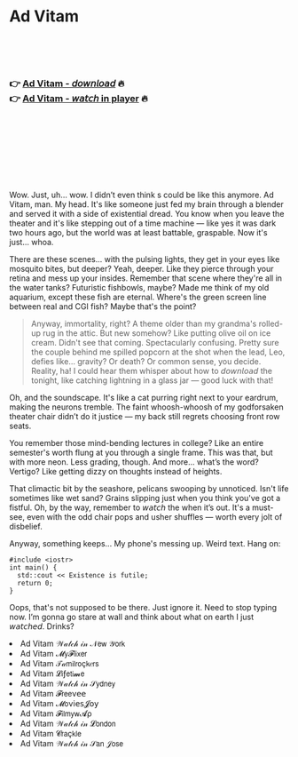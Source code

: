 <h1>Ad Vitam</h1>

<br><br><br>

<h3>👉 <a href="https://Kens-chincvertegutt1984.github.io/tmpmnknstg/">Ad Vitam - 𝘥𝘰𝘸𝘯𝘭𝘰𝘢𝘥</a> 🔥<br>
👉 <a href="https://Kens-chincvertegutt1984.github.io/tmpmnknstg/">Ad Vitam - 𝘸𝘢𝘵𝘤𝘩 in player</a> 🔥
</h3>



<br><br><br><br><br><br><br>


Wow. Just, uh... wow. I didn’t even think  s could be like this anymore. Ad Vitam, man. My head. It's like someone just fed my brain through a blender and served it with a side of existential dread. You know when you leave the theater and it's like stepping out of a time machine — like yes it was dark two hours ago, but the world was at least battable, graspable. Now it's just... whoa. 

There are these scenes... with the pulsing lights, they get in your eyes like mosquito bites, but deeper? Yeah, deeper. Like they pierce through your retina and mess up your insides. Remember that scene where they're all in the water tanks? Futuristic fishbowls, maybe? Made me think of my old aquarium, except these fish are eternal. Where's the green screen line between real and CGI fish? Maybe that's the point?

> Anyway, immortality, right? A theme older than my grandma's rolled-up rug in the attic. But new somehow? Like putting olive oil on ice cream. Didn't see that coming. Spectacularly confusing. Pretty sure the couple behind me spilled popcorn at the shot when the lead, Leo, defies like... gravity? Or death? Or common sense, you decide. Reality, ha! I could hear them whisper about how to 𝘥𝘰𝘸𝘯𝘭𝘰𝘢𝘥 the   tonight, like catching lightning in a glass jar — good luck with that!

Oh, and the soundscape. It's like a cat purring right next to your eardrum, making the neurons tremble. The faint whoosh-whoosh of my godforsaken theater chair didn’t do it justice — my back still regrets choosing front row seats.

You remember those mind-bending lectures in college? Like an entire semester's worth flung at you through a single frame. This was that, but with more neon. Less grading, though. And more... what’s the word? Vertigo? Like getting dizzy on thoughts instead of heights.

That climactic bit by the seashore, pelicans swooping by unnoticed. Isn't life sometimes like wet sand? Grains slipping just when you think you've got a fistful. Oh, by the way, remember to 𝘸𝘢𝘵𝘤𝘩 the   when it’s out. It's a must-see, even with the odd chair pops and usher shuffles — worth every jolt of disbelief.

Anyway, something keeps... My phone's messing up. Weird text. Hang on:

```
#include <iostr>  
int main() {
  std::cout << Existence is futile;
  return 0;
}
```

Oops, that's not supposed to be there. Just ignore it. Need to stop typing now. I’m gonna go stare at wall and think about what on earth I just 𝘸𝘢𝘵𝘤𝘩𝘦𝘥. Drinks?

<li>Ad Vitam 𝒲𝒶𝓉𝒸𝒽 𝒾𝓃 𝒩𝖾𝗐 𝒴𝗈𝗋𝗄</li>
<li>Ad Vitam 𝓜𝗒𝓕𝗅𝗂𝗑𝖾𝗋</li>
<li>Ad Vitam 𝒯𝒶𝗆𝗂𝗅𝗋𝗈ç𝗄𝑒𝗋𝗌</li>
<li>Ad Vitam 𝓛𝗂ƒ𝖾𝗍𝗂𝓶𝖾</li>
<li>Ad Vitam 𝒲𝒶𝓉𝒸𝒽 𝒾𝓃 𝒮𝗒𝖽𝗇𝖾𝗒</li>
<li>Ad Vitam 𝓕𝗋𝖾𝖾ν𝖾𝖾</li>
<li>Ad Vitam 𝓜𝗈ν𝗂𝖾𝗌𝓙𝗈𝗒</li>
<li>Ad Vitam 𝓕𝗂𝗅𝗆𝗒𝗐𝓐ρ</li>
<li>Ad Vitam 𝒲𝒶𝓉𝒸𝒽 𝒾𝓃 𝓛𝗈𝗇𝖽𝗈𝗇</li>
<li>Ad Vitam 𝓒𝗋𝖺ç𝗄𝗅𝖾</li>
<li>Ad Vitam 𝒲𝒶𝓉𝒸𝒽 𝒾𝓃 𝒮𝖺𝗇 𝒥𝗈𝗌𝖾</li>
